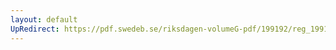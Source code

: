 ```yaml
---
layout: default
UpRedirect: https://pdf.swedeb.se/riksdagen-volumeG-pdf/199192/reg_199192/reg_199192_1079.pdf
---
```

